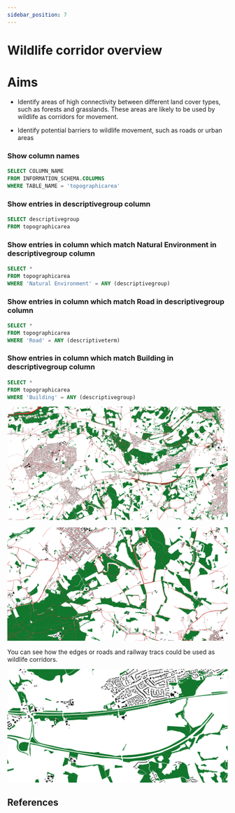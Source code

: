 ```yaml
---
sidebar_position: 7
---
```

# Wildlife corridor overview

# Aims
- Identify areas of high connectivity between different land cover types, such as forests and grasslands. These areas are likely to be used by wildlife as corridors for movement.

- Identify potential barriers to wildlife movement, such as roads or urban areas



### Show column names
``` sql
SELECT COLUMN_NAME
FROM INFORMATION_SCHEMA.COLUMNS
WHERE TABLE_NAME = 'topographicarea'
```

### Show entries in descriptivegroup column
``` sql
SELECT descriptivegroup
FROM topographicarea
```

### Show entries in column which match Natural Environment in descriptivegroup column
``` sql
SELECT *
FROM topographicarea
WHERE 'Natural Environment' = ANY (descriptivegroup)
```

### Show entries in column which match Road in descriptivegroup column
``` sql
SELECT *
FROM topographicarea
WHERE 'Road' = ANY (descriptiveterm)
```

### Show entries in column which match Building in descriptivegroup column

``` sql
SELECT *
FROM topographicarea
WHERE 'Building' = ANY (descriptivegroup)
```

![Img](/img-full/wildlife-corridors-1.png)

![Img](/img-full/wildlife-corridors-2.png)

You can see how the edges or roads and railway tracs could be used as wildlife corridors.

![Img](/img-full/wildlife-corridors-3.png)


## References